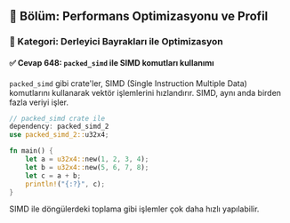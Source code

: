 ## 📘 Bölüm: Performans Optimizasyonu ve Profil
### 🔹 Kategori: Derleyici Bayrakları ile Optimizasyon
#### ✅ Cevap 648: `packed_simd` ile SIMD komutları kullanımı

`packed_simd` gibi crate'ler, SIMD (Single Instruction Multiple Data) komutlarını kullanarak vektör işlemlerini hızlandırır. SIMD, aynı anda birden fazla veriyi işler.

```rust
// packed_simd crate ile
dependency: packed_simd_2
use packed_simd_2::u32x4;

fn main() {
    let a = u32x4::new(1, 2, 3, 4);
    let b = u32x4::new(5, 6, 7, 8);
    let c = a + b;
    println!("{:?}", c);
}
```

SIMD ile döngülerdeki toplama gibi işlemler çok daha hızlı yapılabilir.
